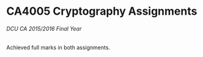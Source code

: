 # CA4005 Cryptography Assignments
###### DCU CA 2015/2016 Final Year

Achieved full marks in both assignments.
